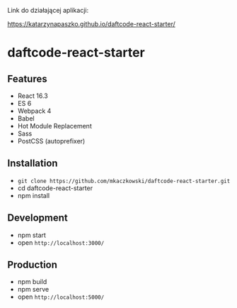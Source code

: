Link do działającej aplikacji: 

https://katarzynapaszko.github.io/daftcode-react-starter/





# daftcode-react-starter

## Features
* React 16.3
* ES 6
* Webpack 4
* Babel
* Hot Module Replacement
* Sass
* PostCSS (autoprefixer)

## Installation
* `git clone https://github.com/mkaczkowski/daftcode-react-starter.git`
* cd daftcode-react-starter
* npm install

## Development
* npm start
* open `http://localhost:3000/`

## Production
* npm build
* npm serve
* open `http://localhost:5000/`
